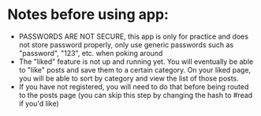 # Notes before using app:
- PASSWORDS ARE NOT SECURE, this app is only for practice and does not store password properly, only use generic passwords such as "password", "123", etc. when poking around
- The "liked" feature is not up and running yet. You will eventually be able to "like" posts and save them to a certain category. On your liked page, you will be able to sort by category and view the list of those posts.
- If you have not registered, you will need to do that before being routed to the posts page (you can skip this step by changing the hash to #read if you'd like)
